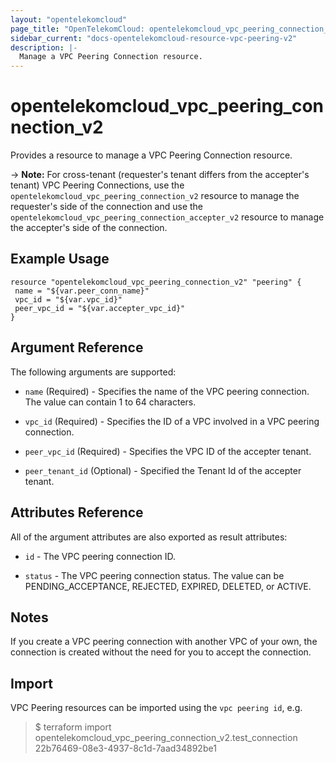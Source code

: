 ```yaml
---
layout: "opentelekomcloud"
page_title: "OpenTelekomCloud: opentelekomcloud_vpc_peering_connection_v2"
sidebar_current: "docs-opentelekomcloud-resource-vpc-peering-v2"
description: |-
  Manage a VPC Peering Connection resource.
---
```


# opentelekomcloud_vpc_peering_connection_v2

Provides a resource to manage a VPC Peering Connection resource.

-> **Note:** For cross-tenant (requester's tenant differs from the accepter's tenant) VPC Peering Connections, use the `opentelekomcloud_vpc_peering_connection_v2` resource to manage the requester's side of the connection and use the `opentelekomcloud_vpc_peering_connection_accepter_v2` resource to manage the accepter's side of the connection.

## Example Usage

 ```hcl
resource "opentelekomcloud_vpc_peering_connection_v2" "peering" {
  name = "${var.peer_conn_name}"
  vpc_id = "${var.vpc_id}"
  peer_vpc_id = "${var.accepter_vpc_id}"
}
 ```

## Argument Reference

The following arguments are supported:

* `name` (Required) - Specifies the name of the VPC peering connection. The value can contain 1 to 64 characters.

* `vpc_id` (Required) - Specifies the ID of a VPC involved in a VPC peering connection.

* `peer_vpc_id` (Required) - Specifies the VPC ID of the accepter tenant.

* `peer_tenant_id` (Optional) - Specified the Tenant Id of the accepter tenant.
  
## Attributes Reference

All of the argument attributes are also exported as
result attributes:

* `id` - The VPC peering connection ID.

* `status` - The VPC peering connection status. The value can be PENDING_ACCEPTANCE, REJECTED, EXPIRED, DELETED, or ACTIVE.

## Notes

If you create a VPC peering connection with another VPC of your own, the connection is created without the need for you to accept the connection.

## Import

VPC Peering resources can be imported using the `vpc peering id`, e.g.

> $ terraform import opentelekomcloud_vpc_peering_connection_v2.test_connection 22b76469-08e3-4937-8c1d-7aad34892be1